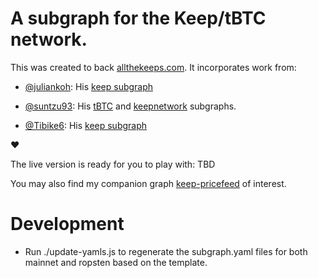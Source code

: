 # A subgraph for the Keep/tBTC network.

This was created to back [allthekeeps.com](https://allthekeeps.com). It incorporates work from️:

- [@juliankoh](https://github.com/juliankoh): His [keep subgraph](https://github.com/juliankoh/keep-subgraph)

- [@suntzu93](https://github.com/suntzu93): His [tBTC](https://github.com/suntzu93/tbtc-thegraph) and
  [keepnetwork](https://github.com/suntzu93/keepnetwork-subgraph) subgraphs.
 
- [@Tibike6](https://github.com/Tibike6): His [keep subgraph](https://github.com/Tibike6/keep-subgraph/)

❤️

The live version is ready for you to play with: TBD

You may also find my companion graph [keep-pricefeed](https://github.com/miracle2k/keep-pricefeed) of interest.

# Development

- Run ./update-yamls.js to regenerate the subgraph.yaml files for both mainnet and ropsten based on the template.
